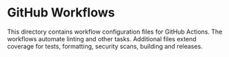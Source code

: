 # GitHub Workflows

This directory contains workflow configuration files for GitHub Actions.
The workflows automate linting and other tasks. Additional files extend
coverage for tests, formatting, security scans, building and releases.
